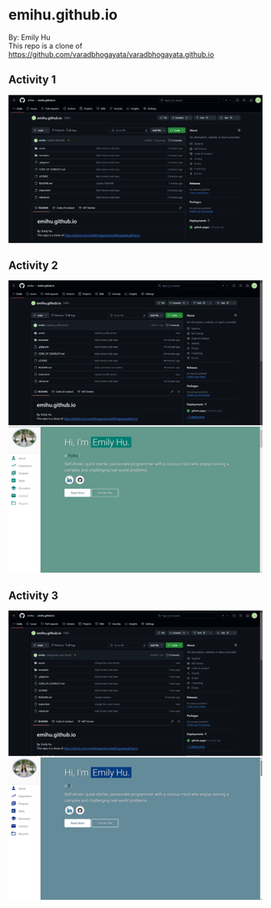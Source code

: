 # emihu.github.io

By: Emily Hu  
This repo is a clone of
https://github.com/varadbhogayata/varadbhogayata.github.io

## Activity 1

![screenshot](assets/img/readme-screenshot.png)

## Activity 2

![screenshot](assets/img/readme-screenshot2.png)
![screenshot](assets/img/readme-screenshot3.png)

## Activity 3

![screenshot](assets/img/readme-screenshot4.png)
![screenshot](assets/img/readme-screenshot5.png)
